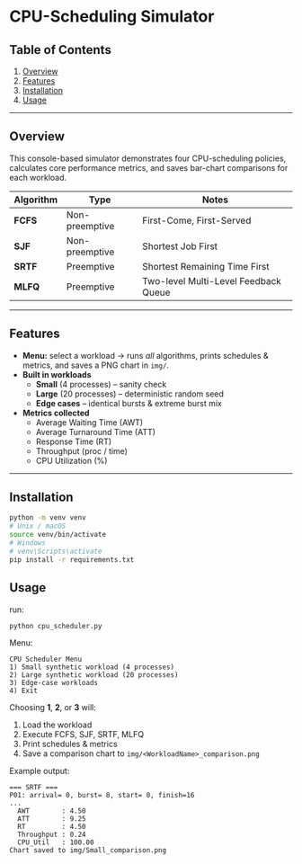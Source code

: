 
# CPU-Scheduling Simulator

## Table of Contents
1. [Overview](#overview)  
2. [Features](#features)  
3. [Installation](#installation)  
4. [Usage](#usage)  

---

## Overview
This console-based simulator demonstrates four CPU-scheduling policies, calculates
core performance metrics, and saves bar-chart comparisons for each workload.

| Algorithm | Type | Notes |
|-----------|------|-------|
| **FCFS**  | Non-preemptive | First-Come, First-Served |
| **SJF**   | Non-preemptive | Shortest Job First |
| **SRTF**  | Preemptive     | Shortest Remaining Time First |
| **MLFQ**  | Preemptive     | Two-level Multi-Level Feedback Queue |

---

## Features
* **Menu:** select a workload → runs *all* algorithms, prints
  schedules & metrics, and saves a PNG chart in `img/`.
* **Built in workloads**  
  * **Small** (4 processes) – sanity check  
  * **Large** (20 processes) – deterministic random seed  
  * **Edge cases** – identical bursts & extreme burst mix
* **Metrics collected**
  * Average Waiting Time (AWT)  
  * Average Turnaround Time (ATT)  
  * Response Time (RT)  
  * Throughput (proc / time)  
  * CPU Utilization (%)

---

## Installation
```bash
python -m venv venv
# Unix / macOS
source venv/bin/activate
# Windows
# venv\Scripts\activate
pip install -r requirements.txt
```
## Usage
run:
```bash
python cpu_scheduler.py
```
Menu:
```
CPU Scheduler Menu
1) Small synthetic workload (4 processes)
2) Large synthetic workload (20 processes)
3) Edge-case workloads
4) Exit
```
Choosing **1**, **2**, or **3** will:
1. Load the workload  
2. Execute FCFS, SJF, SRTF, MLFQ  
3. Print schedules & metrics  
4. Save a comparison chart to `img/<WorkloadName>_comparison.png`

Example output:
```
=== SRTF ===
P01: arrival= 0, burst= 8, start= 0, finish=16
...
  AWT        : 4.50
  ATT        : 9.25
  RT         : 4.50
  Throughput : 0.24
  CPU_Util   : 100.00
Chart saved to img/Small_comparison.png
```